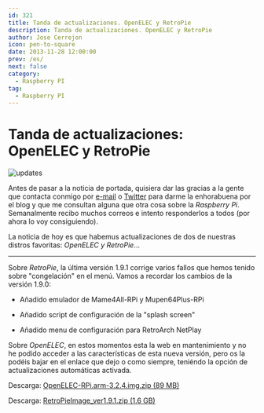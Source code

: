 ```yaml
---
id: 321
title: Tanda de actualizaciones. OpenELEC y RetroPie
description: Tanda de actualizaciones. OpenELEC y RetroPie
author: Jose Cerrejon
icon: pen-to-square
date: 2013-11-28 12:00:00
prev: /es/
next: false
category:
  - Raspberry PI
tag:
  - Raspberry PI
---
```


# Tanda de actualizaciones: OpenELEC y RetroPie

![updates](/images/2013/11/updates.jpg)

Antes de pasar a la noticia de portada, quisiera dar las gracias a la gente que contacta conmigo por [e-mail](mailto:ulysess@gmail.com) o [Twitter](http://twitter.com/ulysess10) para darme la enhorabuena por el blog y que me consultan alguna que otra cosa sobre la *Raspberry Pi*. Semanalmente recibo muchos correos e intento responderlos a todos (por ahora lo voy consiguiendo).

La noticia de hoy es que habemus actualizaciones de dos de nuestras distros favoritas: *OpenELEC y RetroPie*...

- - -
Sobre *RetroPie*, la última versión 1.9.1 corrige varios fallos que hemos tenido sobre "congelación" en el menú. Vamos a recordar los cambios de la versión 1.9.0:

* Añadido emulador de Mame4All-RPi y Mupen64Plus-RPi

* Añadido script de configuración de la "splash screen"

* Añadido menu de configuración para  RetroArch NetPlay

Sobre *OpenELEC*, en estos momentos esta la web en mantenimiento y no he podido acceder a las características de esta nueva versión, pero os la podéis bajar en el enlace que dejo o como siempre, teniéndo la opción de actualizaciones automáticas activada.

Descarga: [OpenELEC-RPi.arm-3.2.4.img.zip (89 MB)](http://resources.pichimney.com/OpenELEC/official_images/OpenELEC-RPi.arm-3.2.4.img.zip)

Descarga: [RetroPieImage_ver1.9.1.zip (1.6 GB)](http://blog.petrockblock.com/?wpdmdl=17)